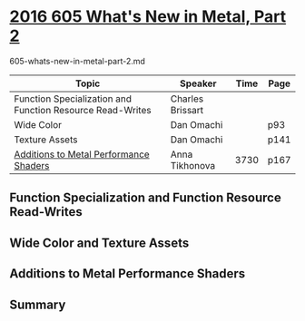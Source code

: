 
# [2016 605 What's New in Metal, Part 2](https://developer.apple.com/videos/play/wwdc2016/605)

605-whats-new-in-metal-part-2.md


Topic|Speaker|Time|Page
---|---|---|---
Function Specialization and Function Resource Read-Writes|Charles Brissart|
Wide Color|Dan Omachi||p93
Texture Assets|Dan Omachi||p141
[Additions to Metal Performance Shaders](4-mps.md)|Anna Tikhonova|3730|p167


## Function Specialization and Function Resource Read-Writes


## Wide Color and Texture Assets


## Additions to Metal Performance Shaders


## Summary
